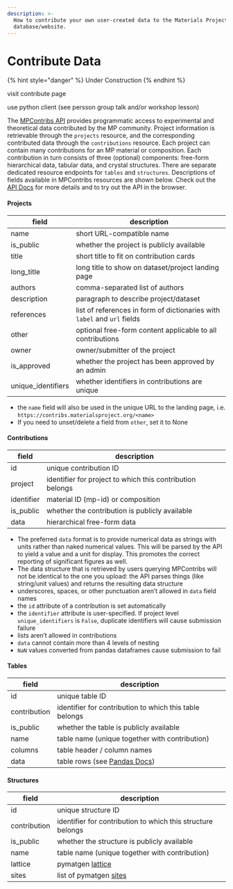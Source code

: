 ```yaml
---
description: >-
  How to contribute your own user-created data to the Materials Project (MP
  database/website.
---
```


# Contribute Data

{% hint style="danger" %}
Under Construction
{% endhint %}

visit contribute page

use python client (see persson group talk and/or workshop lesson)

The [MPContribs API](https://contribs-api.materialsproject.org) provides programmatic access to experimental and theoretical data contributed by the MP community. Project information is retrievable through the `projects` resource, and the corresponding contributed data through the `contributions` resource. Each project can contain many contributions for an MP material or composition. Each contribution in turn consists of three (optional) components: free-form hierarchical data, tabular data, and crystal structures. There are separate dedicated resource endpoints for `tables` and `structures`. Descriptions of fields available in MPContribs resources are shown below. Check out the [API Docs](https://contribs-api.materialsproject.org) for more details and to try out the API in the browser.

#### Projects

| field               | description                                                              |
| ------------------- | ------------------------------------------------------------------------ |
| name                | short URL-compatible name                                                |
| is\_public          | whether the project is publicly available                                |
| title               | short title to fit on contribution cards                                 |
| long\_title         | long title to show on dataset/project landing page                       |
| authors             | comma-separated list of authors                                          |
| description         | paragraph to describe project/dataset                                    |
| references          | list of references in form of dictionaries with `label` and `url` fields |
| other               | optional free-form content applicable to all contributions               |
| owner               | owner/submitter of the project                                           |
| is\_approved        | whether the project has been approved by an admin                        |
| unique\_identifiers | whether identifiers in contributions are unique                          |

* the `name` field will also be used in the unique URL to the landing page, i.e. `https://contribs.materialsproject.org/<name>`
* If you need to unset/delete a field from `other`, set it to None

#### Contributions

| field      | description                                               |
| ---------- | --------------------------------------------------------- |
| id         | unique contribution ID                                    |
| project    | identifier for project to which this contribution belongs |
| identifier | material ID (mp-id) or composition                        |
| is\_public | whether the contribution is publicly available            |
| data       | hierarchical free-form data                               |

* The preferred `data` format is to provide numerical data as strings with units rather than naked numerical values. This will be parsed by the API to yield a value and a unit for display. This promotes the correct reporting of significant figures as well.
* The data structure that is retrieved by users querying MPContribs will not be identical to the one you upload: the API parses things (like string/unit values) and returns the resulting data structure
* underscores, spaces, or other punctuation aren’t allowed in `data` field names
* the `id` attribute of a contribution is set automatically
* the `identifier` attribute is user-specified. If project level `unique_identifiers` is `False`, duplicate identifiers will cause submission failure
* lists aren’t allowed in contributions
* `data` cannot contain more than 4 levels of nesting
* `NaN` values converted from pandas dataframes cause submission to fail

#### Tables

| field        | description                                                                                                                 |
| ------------ | --------------------------------------------------------------------------------------------------------------------------- |
| id           | unique table ID                                                                                                             |
| contribution | identifier for contribution to which this table belongs                                                                     |
| is\_public   | whether the table is publicly available                                                                                     |
| name         | table name (unique together with contribution)                                                                              |
| columns      | table header / column names                                                                                                 |
| data         | table rows (see [Pandas Docs](https://pandas.pydata.org/pandas-docs/version/0.23/generated/pandas.DataFrame.to\_dict.html)) |

#### Structures

| field        | description                                                                                               |
| ------------ | --------------------------------------------------------------------------------------------------------- |
| id           | unique structure ID                                                                                       |
| contribution | identifier for contribution to which this structure belongs                                               |
| is\_public   | whether the structure is publicly available                                                               |
| name         | table name (unique together with contribution)                                                            |
| lattice      | pymatgen [lattice](https://github.com/materialsproject/pymatgen/blob/master/pymatgen/core/lattice.py)     |
| sites        | list of pymatgen [sites](https://github.com/materialsproject/pymatgen/blob/master/pymatgen/core/sites.py) |

